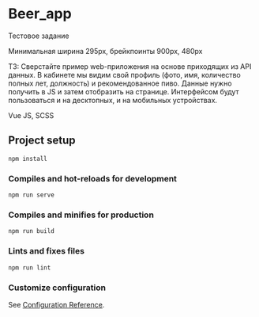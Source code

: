 # Beer_app

Тестовое задание

Минимальная ширина 295px, брейкпоинты 900px, 480px

ТЗ: 
Сверстайте пример web-приложения на основе приходящих из API данных. В кабинете мы видим свой профиль (фото, имя, количество полных лет, должность) и рекомендованное пиво. Данные нужно получить в JS и затем отобразить на странице. Интерфейсом будут пользоваться и на десктопных, и на мобильных устройствах.

Vue JS, SCSS

## Project setup
```
npm install
```

### Compiles and hot-reloads for development
```
npm run serve
```

### Compiles and minifies for production
```
npm run build
```

### Lints and fixes files
```
npm run lint
```

### Customize configuration
See [Configuration Reference](https://cli.vuejs.org/config/).
